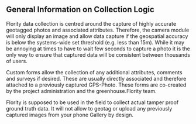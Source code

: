 ## General Information on Collection Logic
Flority data collection is centred around the capture of highly accurate geotagged photos and associated attributes. Therefore, the camera module will only display an image and allow data capture if the geospatial accuracy is below the systems-wide set threshold (e.g. less than 15m). While it may be annoying at times to have to wait few seconds to capture a photo it is the only way to ensure that captured data will be consistent between thousands of users.

Custom forms allow the collection of any additional attributes, comments and surveys if desired. These are usually directly associated and therefore attached to a previously captured GPS-Photo. These forms are co-created by the project administration and the greenhouse.Flority team.

Flority is supposed to be used in the field to collect actual tamper proof ground truth data. 
It will not allow to geotag or upload any previously captured images from your phone Gallery by design. 
